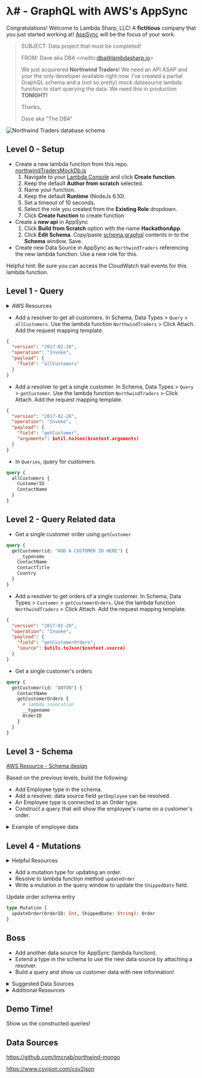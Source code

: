 # λ# - GraphQL with AWS's AppSync

Congratulations! Welcome to Lambda Sharp, LLC! A **fictitious** company that you just started working at! [AppSync](https://aws.amazon.com/appsync/) will be the focus of your work.

> SUBJECT: Data project that must be completed!
>
> FROM: Dave aka DBA <mailto:<dba@lambdasharp.io>>
>
> We just acquirered **Northwind Traders**! We need an API ASAP and your the only developer available right now. I've created a partial GraphQL schema and a (not so pretty) mock datasource lambda function to start querying the data. We need this in production **TONIGHT!**
>
> Thanks,
>
> Dave aka "The DBA"

![Northwind Traders database schema](http://archive.oreilly.com/oreillyschool/courses/dba3/images/FinalProject/Northwind.png)

## Level 0 - Setup

- Create a new lambda function from this repo. [northwindTradersMockDb.js](src/northwindTradersMockDb.js)
  1. Navigate to your [Lambda Console](console.aws.amazon.com/lambda) and click **Create function**.
  2. Keep the default **Author from scratch** selected.
  3. Name your function.
  4. Keep the default **Runtime** (NodeJs 6.10).
  5. Set a timeout of 10 seconds.
  6. Select the role you created from the **Existing Role** dropdown.
  7. Click **Create function** to create function
- Create a **new api** in AppSync
  1. Click **Build from Scratch** option with the name **HackathonApp**.
  2. Click **Edit Schema**. Copy/paste [schema.graphql](src/schema.graphql) contents in to the **Schema** window. Save.
- Create new Data Source in AppSync as `NorthwindTraders` referencing the new lambda function. Use a new role for this.

Helpful hint: Be sure you can access the CloudWatch trail events for this lambda function.

## Level 1 - Query

<details>
  <summary>AWS Resources</summary>
  
  * [Quick Start](https://docs.aws.amazon.com/appsync/latest/devguide/quickstart-write-queries.html)
  * [Configure Resolvers](https://docs.aws.amazon.com/appsync/latest/devguide/configuring-resolvers.html)
  * [Lambda Resolvers](https://docs.aws.amazon.com/appsync/latest/devguide/tutorial-lambda-resolvers.html)
  
</details>

- Add a resolver to get all customers. In Schema, Data Types > `Query` > `allCustomers`. Use the lambda function `NorthwindTraders` > Click Attach. Add the request mapping template.

```json
{
  "version": "2017-02-28",
  "operation": "Invoke",
  "payload": {
    "field": "allCustomers"
  }
}
```

- Add a resolver to get a single customer. In Schema, Data Types > `Query` > `getCustomer`. Use the lambda function `NorthwindTraders` > Click Attach. Add the request mapping template.

```json
{
  "version": "2017-02-28",
  "operation": "Invoke",
  "payload": {
    "field": "getCustomer",
    "arguments": $util.toJson($context.arguments)
  }
}
```

- In `Queries`, query for customers.

```graphql
query {
  allCustomers {
    CustomerID
    ContactName
  }
}
```

## Level 2 - Query Related data

- Get a single customer order using `getCustomer`

```graphql
query {
  getCustomer(id: "ADD A CUSTOMER ID HERE") {
    __typename
    ContactName
    ContactTitle
    Country
  }
}
```

- Add a resolver to get orders of a single customer. In Schema, Data Types > `Customer` > `getCustomerOrders`. Use the lambda function `NorthwindTraders` > Click Attach. Add the request mapping template.

```json
{
  "version": "2017-02-28",
  "operation": "Invoke",
  "payload": {
    "field": "getCustomerOrders",
    "source": $utils.toJson($context.source)
  }
}
```

- Get a single customer's orders

```graphql
query {
  getCustomer(id: "ANTON") {
    ContactName
    getCustomerOrders {
      # lambda invocation
      __typename
      OrderID
    }
  }
}
```

## Level 3 - Schema

[AWS Resource - Schema design](https://docs.aws.amazon.com/appsync/latest/devguide/designing-your-schema.html)

Based on the previous levels, build the following:

- Add Employee type in the schema.
- Add a resolver. data source field `getEmployee` can be resolved.
- An Employee type is connected to an Order type.
- Construct a query that will show the employee's name on a customer's order.

<details>
  <summary>Example of employee data</summary>

```json
{
  "EmployeeID": 9,
  "LastName": "Dodsworth",
  "FirstName": "Anne",
  "Title": "Sales Representative",
  "TitleOfCourtesy": "Ms.",
  "BirthDate": "1966-01-27 00:00:00.000",
  "HireDate": "1994-11-15 00:00:00.000",
  "Address": "7 Houndstooth Rd.",
  "City": "London",
  "Region": "NULL",
  "PostalCode": "WG2 7LT",
  "Country": "UK",
  "HomePhone": "(71) 555-4444",
  "Extension": 452,
  "Photo": "",
  "Notes": "Anne has a BA degree in English from St. Lawrence College.  She is fluent in French and German.",
  "ReportsTo": 5,
  "PhotoPath": "http://accweb/emmployees/davolio.bmp"
}
```

</details>

## Level 4 - Mutations

 <details>
  <summary>Helpful Resources</summary>
  * [AWS Resource](https://docs.aws.amazon.com/appsync/latest/devguide/designing-your-schema.html#adding-a-mutation-type)
  * [Quick start writing queries](https://docs.aws.amazon.com/appsync/latest/devguide/quickstart-write-queries.html)
</details>
 
* Add a mutation type for updating an order.
* Resolve to lambda function method `updateOrder`
* Write a mutation in the query window to update the `ShippedDate` field.

Update order schema entry

```graphql
type Mutation {
  updateOrder(OrderID: Int, ShippedDate: String): Order
}
```

## Boss

- Add another data source for AppSync (lambda function).
- Extend a type in the schema to use the new data source by attaching a resolver.
- Build a query and show us customer data with new information!

 <details>
  <summary>Suggested Data Sources</summary>
  
  * [JSON Currency Exchange](http://free.currencyconverterapi.com/api/v5/convert?q=USD_EUR&compact=y)
  * [Google Trends](https://trends.google.com/trends/)
</details>

 <details>
  <summary>Additional Resources</summary>
  
  * [Resolver Context Reference](https://docs.aws.amazon.com/appsync/latest/devguide/resolver-context-reference.html)
  * [Building a client](https://docs.aws.amazon.com/appsync/latest/devguide/building-a-client-app-javascript.html)
  * [Common Mistakes](https://docs.aws.amazon.com/appsync/latest/devguide/troubleshooting-and-common-mistakes.html)
</details>

## Demo Time!

Show us the constructed queries!

## Data Sources

https://github.com/tmcnab/northwind-mongo

https://www.csvjson.com/csv2json
